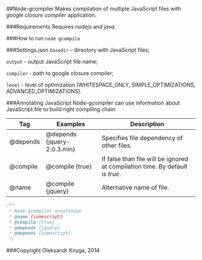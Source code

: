 ##Node-gcompiler
Makes compilation of multiple JavaScript files with *google closure compiler* application.

###Requirements
Requires *nodejs* and *java*.

###How to run
`node gcompile`

###Settings.json
`basedir` - directory with JavaScript files;

`output` - output JavaScript file name;

`compiler` - path to google closure compiler;

`level` - level of optimization (WHITESPACE_ONLY, SIMPLE_OPTIMIZATIONS, ADVANCED_OPTIMIZATIONS).

###Annotating JavaScript
Node-gcompiler can use information about JavaScript file to build right compiling chain.

| Tag        | Examples           | Description  |
| ------------- |-------------| -----|
| @depends     | @depends {jquery-2.0.3.min} | Specifies file dependency of other files. |
| @compile | @compile {true}      |    If false than file will be ignored at compilation time. By default is *true*. |
| @name      | @compile {jquery}     |   Alternative name of file. |

```javascript
/**
 * Node-gcompiler annotation
 * @name {somescript}
 * @compile {true}
 * @depends {jquery}
 * @depends {somescript}
 */
```

###Copyright
Oleksandr Knyga, 2014
